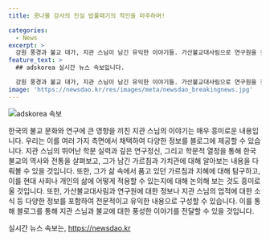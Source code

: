 ```yaml
---
title: 콩나물 강사의 진실 밥풀때기의 학인을 마주하며!

categories:
  - News
excerpt: >
  강원 풍경과 불교 대가, 지관 스님이 남긴 유익한 이야기들. 가산불교대사림으로 연구원을 찾는 작업 42년만의 단점, 학문에 진심인 스승의 지침, 강원 전통 강원 시절의 흥미로운 이야기 등을 통해, 지관 스님의 풍부한 삶을 엿볼 수 있습니다. 심지어 스님이 제시한 사이비 지식인 감별법도 큰 주목을 받았습니다. 이처럼 단순히 전통에 그치지 않는, 깊은 의미를 담은 지관 스님의 이야기에 주목해봅시다.
feature_text: >
  ## adskorea 실시간 뉴스 속보입니다.

  강원 풍경과 불교 대가, 지관 스님이 남긴 유익한 이야기들. 가산불교대사림으로 연구원을 찾는 작업 42년만의 단점, 학문에 진심인 스승의 지침, 강원 전통 강원 시절의 흥미로운 이야기 등을 통해, 지관 스님의 풍부한 삶을 엿볼 수 있습니다. 심지어 스님이 제시한 사이비 지식인 감별법도 큰 주목을 받았습니다. 이처럼 단순히 전통에 그치지 않는, 깊은 의미를 담은 지관 스님의 이야기에 주목해봅시다.
image: 'https://newsdao.kr/res/images/meta/newsdao_breakingnews.jpg'
---
```


<p><img src="https://newsdao.kr/res/images/meta/newsdao_breakingnews.jpg" alt="adskorea 속보" /></p>

<p>한국의 불교 문화와 연구에 큰 영향을 끼친 지관 스님의 이야기는 매우 흥미로운 내용입니다. 우리는 이를 여러 가지 측면에서 채택하여 다양한 정보를 블로그에 제공할 수 있습니다. 지관 스님의 뛰어난 학문 실력과 깊은 연구정신, 그리고 학문적 열정을 통해 한국 불교의 역사와 전통을 살펴보고, 그가 남긴 가르침과 가치관에 대해 알아보는 내용을 다뤄볼 수 있을 것입니다. 또한, 그가 삶 속에서 품고 있던 가르침과 지혜에 대해 탐구하고, 이를 현대 사회나 개인의 삶에 어떻게 적용할 수 있는지에 대해 논의해 보는 것도 흥미로울 것입니다. 또한, 가산불교대사림과 연구원에 대한 정보나 지관 스님의 업적에 대한 소식 등 다양한 정보를 포함하여 전문적이고 유익한 내용으로 구성할 수 있습니다. 이를 통해 블로그를 통해 지관 스님과 불교에 대한 풍성한 이야기를 전달할 수 있을 것입니다.</p>
실시간 뉴스 속보는, <a href="https://newsdao.kr" rel="dofollow">https://newsdao.kr</a>


